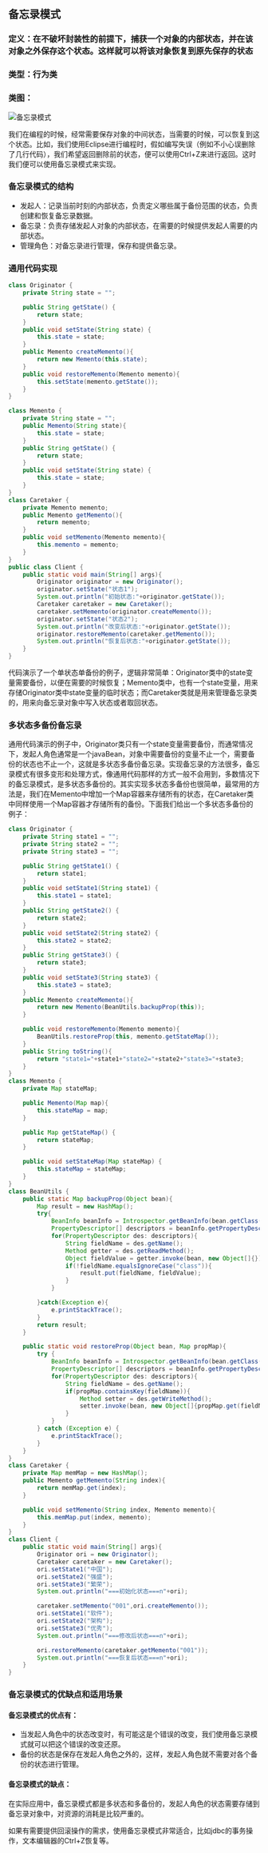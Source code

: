 ## 备忘录模式
### 定义：在不破坏封装性的前提下，捕获一个对象的内部状态，并在该对象之外保存这个状态。这样就可以将该对象恢复到原先保存的状态

### 类型：行为类

### 类图：

![备忘录模式](images/memento-pattern-1.jpg "备忘录模式")

我们在编程的时候，经常需要保存对象的中间状态，当需要的时候，可以恢复到这个状态。比如，我们使用Eclipse进行编程时，假如编写失误（例如不小心误删除了几行代码），我们希望返回删除前的状态，便可以使用Ctrl+Z来进行返回。这时我们便可以使用备忘录模式来实现。

### 备忘录模式的结构

* 发起人：记录当前时刻的内部状态，负责定义哪些属于备份范围的状态，负责创建和恢复备忘录数据。
* 备忘录：负责存储发起人对象的内部状态，在需要的时候提供发起人需要的内部状态。
* 管理角色：对备忘录进行管理，保存和提供备忘录。

### 通用代码实现
```java
class Originator {
    private String state = "";

    public String getState() {
        return state;
    }
    public void setState(String state) {
        this.state = state;
    }
    public Memento createMemento(){
        return new Memento(this.state);
    }
    public void restoreMemento(Memento memento){
        this.setState(memento.getState());
    }
}

class Memento {
    private String state = "";
    public Memento(String state){
        this.state = state;
    }
    public String getState() {
        return state;
    }
    public void setState(String state) {
        this.state = state;
    }
}
class Caretaker {
    private Memento memento;
    public Memento getMemento(){
        return memento;
    }
    public void setMemento(Memento memento){
        this.memento = memento;
    }
}
public class Client {
    public static void main(String[] args){
        Originator originator = new Originator();
        originator.setState("状态1");
        System.out.println("初始状态:"+originator.getState());
        Caretaker caretaker = new Caretaker();
        caretaker.setMemento(originator.createMemento());
        originator.setState("状态2");
        System.out.println("改变后状态:"+originator.getState());
        originator.restoreMemento(caretaker.getMemento());
        System.out.println("恢复后状态:"+originator.getState());
    }
}
```

代码演示了一个单状态单备份的例子，逻辑非常简单：Originator类中的state变量需要备份，以便在需要的时候恢复；Memento类中，也有一个state变量，用来存储Originator类中state变量的临时状态；而Caretaker类就是用来管理备忘录类的，用来向备忘录对象中写入状态或者取回状态。

### 多状态多备份备忘录

通用代码演示的例子中，Originator类只有一个state变量需要备份，而通常情况下，发起人角色通常是一个javaBean，对象中需要备份的变量不止一个，需要备份的状态也不止一个，这就是多状态多备份备忘录。实现备忘录的方法很多，备忘录模式有很多变形和处理方式，像通用代码那样的方式一般不会用到，多数情况下的备忘录模式，是多状态多备份的。其实实现多状态多备份也很简单，最常用的方法是，我们在Memento中增加一个Map容器来存储所有的状态，在Caretaker类中同样使用一个Map容器才存储所有的备份。下面我们给出一个多状态多备份的例子：
```java
class Originator {
    private String state1 = "";
    private String state2 = "";
    private String state3 = "";

    public String getState1() {
        return state1;
    }
    public void setState1(String state1) {
        this.state1 = state1;
    }
    public String getState2() {
        return state2;
    }
    public void setState2(String state2) {
        this.state2 = state2;
    }
    public String getState3() {
        return state3;
    }
    public void setState3(String state3) {
        this.state3 = state3;
    }
    public Memento createMemento(){
        return new Memento(BeanUtils.backupProp(this));
    }

    public void restoreMemento(Memento memento){
        BeanUtils.restoreProp(this, memento.getStateMap());
    }
    public String toString(){
        return "state1="+state1+"state2="+state2+"state3="+state3;
    }
}
class Memento {
    private Map stateMap;

    public Memento(Map map){
        this.stateMap = map;
    }

    public Map getStateMap() {
        return stateMap;
    }

    public void setStateMap(Map stateMap) {
        this.stateMap = stateMap;
    }
}
class BeanUtils {
    public static Map backupProp(Object bean){
        Map result = new HashMap();
        try{
            BeanInfo beanInfo = Introspector.getBeanInfo(bean.getClass());
            PropertyDescriptor[] descriptors = beanInfo.getPropertyDescriptors();
            for(PropertyDescriptor des: descriptors){
                String fieldName = des.getName();
                Method getter = des.getReadMethod();
                Object fieldValue = getter.invoke(bean, new Object[]{});
                if(!fieldName.equalsIgnoreCase("class")){
                    result.put(fieldName, fieldValue);
                }
            }

        }catch(Exception e){
            e.printStackTrace();
        }
        return result;
    }

    public static void restoreProp(Object bean, Map propMap){
        try {
            BeanInfo beanInfo = Introspector.getBeanInfo(bean.getClass());
            PropertyDescriptor[] descriptors = beanInfo.getPropertyDescriptors();
            for(PropertyDescriptor des: descriptors){
                String fieldName = des.getName();
                if(propMap.containsKey(fieldName)){
                    Method setter = des.getWriteMethod();
                    setter.invoke(bean, new Object[]{propMap.get(fieldName)});
                }
            }
        } catch (Exception e) {
            e.printStackTrace();
        }
    }
}
class Caretaker {
    private Map memMap = new HashMap();
    public Memento getMemento(String index){
        return memMap.get(index);
    }

    public void setMemento(String index, Memento memento){
        this.memMap.put(index, memento);
    }
}
class Client {
    public static void main(String[] args){
        Originator ori = new Originator();
        Caretaker caretaker = new Caretaker();
        ori.setState1("中国");
        ori.setState2("强盛");
        ori.setState3("繁荣");
        System.out.println("===初始化状态===n"+ori);

        caretaker.setMemento("001",ori.createMemento());
        ori.setState1("软件");
        ori.setState2("架构");
        ori.setState3("优秀");
        System.out.println("===修改后状态===n"+ori);

        ori.restoreMemento(caretaker.getMemento("001"));
        System.out.println("===恢复后状态===n"+ori);
    }
}
```

### 备忘录模式的优缺点和适用场景

#### 备忘录模式的优点有：

* 当发起人角色中的状态改变时，有可能这是个错误的改变，我们使用备忘录模式就可以把这个错误的改变还原。
* 备份的状态是保存在发起人角色之外的，这样，发起人角色就不需要对各个备份的状态进行管理。

#### 备忘录模式的缺点：

在实际应用中，备忘录模式都是多状态和多备份的，发起人角色的状态需要存储到备忘录对象中，对资源的消耗是比较严重的。

如果有需要提供回滚操作的需求，使用备忘录模式非常适合，比如jdbc的事务操作，文本编辑器的Ctrl+Z恢复等。